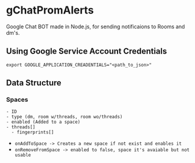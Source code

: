 # gChatPromAlerts

Google Chat BOT made in Node.js, for sending notificaions to Rooms and dm's.


## Using Google Service Account Credentials

`export GOOGLE_APPLICATION_CREADENTIALS="<path_to_json>"`

## Data Structure

### Spaces
    - ID
    - type (dm, room w/threads, room wo/threads) 
    - enabled (Added to a space)
    - threads[]
      - fingerprints[]

* `onAddToSpace -> Creates a new space if not exist and enables it`
* `onRemoveFromSpace -> enabled to false, space it's avaiable but not usable`
